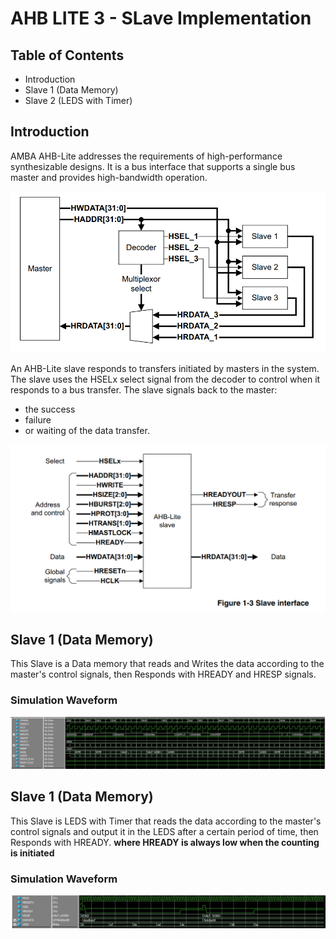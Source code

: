 # AHB LITE 3 - SLave Implementation
## Table of Contents
- Introduction
- Slave 1 (Data Memory)
- Slave 2 (LEDS with Timer)
## Introduction
AMBA AHB-Lite addresses the requirements of high-performance synthesizable 
designs. It is a bus interface that supports a single bus master and provides high-bandwidth operation.

![alt text](images/AHB.png)

An AHB-Lite slave responds to transfers initiated by masters in the system. The slave 
uses the HSELx select signal from the decoder to control when it responds to a bus 
transfer. The slave signals back to the master:
- the success
- failure
-  or waiting of the data transfer.

![alt text](images/Slave.png)

## Slave 1 (Data Memory)
This Slave is a Data memory that reads and Writes the data according to the master's control signals, then Responds with HREADY and HRESP signals.
### Simulation Waveform

![alt text](images/slave_1.JPG)

## Slave 1 (Data Memory)
This Slave is LEDS with Timer that reads the data according to the master's control signals and output it in the LEDS after a certain period of time, then Responds with HREADY. **where HREADY is always low when the counting is initiated**
### Simulation Waveform

![alt text](images/slave_2.JPG)
